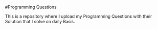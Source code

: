 #Programming Questions 

This is a repository where I upload my Programming Questions with their Solution that I solve on daily Basis.